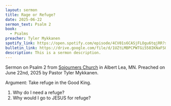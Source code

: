 ```yaml
---
layout: sermon
title: Rage or Refuge?
date: 2025-06-22
sermon_text: Psalm 2
book:
  - Psalms
preacher: Tyler Mykkanen
spotify_link: https://open.spotify.com/episode/4CV01s6CASjFLOgu6tqjRR?si=X2Z3x6CkTr2nb18fMHbm0w
bulletin_link: https://drive.google.com/file/d/1UZtLMBPCPWTGi558IKNaFSOOZUNpt-5s/view
description: This is a sermon description.
---
```

Sermon on Psalm 2 from [⁠⁠⁠⁠⁠⁠⁠⁠⁠⁠⁠⁠⁠⁠⁠⁠⁠⁠⁠⁠⁠⁠⁠⁠⁠⁠⁠⁠⁠⁠⁠Sojourners Church⁠⁠⁠⁠⁠⁠⁠⁠⁠⁠⁠⁠⁠⁠⁠⁠⁠⁠⁠⁠⁠⁠⁠⁠⁠⁠⁠⁠⁠⁠⁠⁠](http://sojourners.church/) in Albert Lea, MN. Preached on June 22nd, 2025 by Pastor Tyler Mykkanen. 

Argument: Take refuge in the Good King.

1. Why do I need a refuge?
2. Why would I go to JESUS for refuge?
